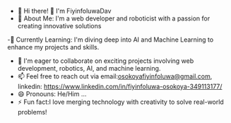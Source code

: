 - 👋 Hi there! 👋 I'm FiyinfoluwaDav
- 👀 About Me: I'm a web developer and roboticist with a passion for creating innovative solutions
  
-🌱 Currently Learning: I'm diving deep into AI and Machine Learning to enhance my projects and skills.

- 💞️ I'm eager to collaborate on exciting projects involving web development, robotics, AI, and machine learning.
- 📫 Feel free to reach out via email:osokoyafiyinfoluwa@gmail.com, linkedin: https://www.linkedin.com/in/fiyinfoluwa-osokoya-349113177/
- 😄 Pronouns: He/Him ...
- ⚡ Fun fact:I love merging technology with creativity to solve real-world problems!

